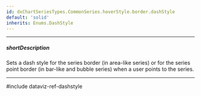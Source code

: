 ```yaml
---
id: dxChartSeriesTypes.CommonSeries.hoverStyle.border.dashStyle
default: 'solid'
inherits: Enums.DashStyle
---
```

---
##### shortDescription
Sets a dash style for the series border (in area-like series) or for the series point border (in bar-like and bubble series) when a user points to the series.

---
#include dataviz-ref-dashstyle